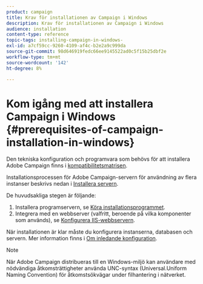 ```yaml
---
product: campaign
title: Krav för installationen av Campaign i Windows
description: Krav för installationen av Campaign i Windows
audience: installation
content-type: reference
topic-tags: installing-campaign-in-windows-
exl-id: a7cf59cc-9260-4109-af4c-b2e2a9c999da
source-git-commit: 98d646919fedc66ee9145522ad0c5f15b25dbf2e
workflow-type: tm+mt
source-wordcount: '142'
ht-degree: 8%

---
```


# Kom igång med att installera Campaign i Windows {#prerequisites-of-campaign-installation-in-windows}

Den tekniska konfiguration och programvara som behövs för att installera Adobe Campaign finns i [kompatibilitetsmatrisen](../../rn/using/compatibility-matrix.md).

Installationsprocessen för Adobe Campaign-servern för användning av flera instanser beskrivs nedan i [Installera servern](../../installation/using/installing-the-server.md).

De huvudsakliga stegen är följande:

1. Installera programservern, se [Köra installationsprogrammet](../../installation/using/installing-the-server.md#executing-the-installation-program).
1. Integrera med en webbserver (valfritt, beroende på vilka komponenter som används), se [Konfigurera IIS-webbservern](../../installation/using/integration-into-a-web-server-for-windows.md#configuring-the-iis-web-server).

När installationen är klar måste du konfigurera instanserna, databasen och servern. Mer information finns i [Om inledande konfiguration](../../installation/using/about-initial-configuration.md).

>[!NOTE]
>
>När Adobe Campaign distribueras till en Windows-miljö kan användare med nödvändiga åtkomsträttigheter använda UNC-syntax (Universal.Uniform Naming Convention) för åtkomstsökvägar under filhantering i nätverket.

